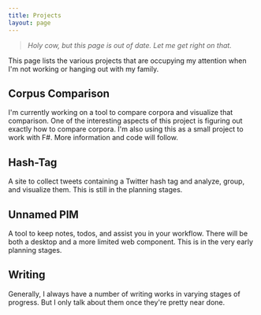 ```yaml
---
title: Projects
layout: page
---
```


> *Holy cow, but this page is out of date. Let me get right on that.*

This page lists the various projects that are occupying my attention when I'm
not working or hanging out with my family.

## Corpus Comparison

I'm currently working on a tool to compare corpora and visualize that
comparison. One of the interesting aspects of this project is figuring out
exactly how to compare corpora. I'm also using this as a small project to work
with F#. More information and code will follow.

## Hash-Tag

A site to collect tweets containing a Twitter hash tag and analyze, group, and
visualize them. This is still in the planning stages.

## Unnamed PIM

A tool to keep notes, todos, and assist you in your workflow. There will be
both a desktop and a more limited web component. This is in the very early
planning stages.

## Writing

Generally, I always have a number of writing works in varying stages of
progress. But I only talk about them once they're pretty near done.

